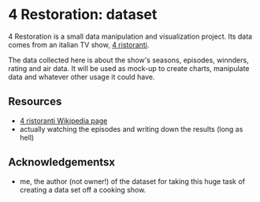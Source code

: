 
# 4 Restoration: dataset

4 Restoration is a small data manipulation and visualization project. Its data comes from an italian TV show, [4 ristoranti](https://programmi.sky.it/alessandro-borghese-4-ristoranti).

The data collected here is about the show's seasons, episodes, winnders, rating and air data. It will be used as mock-up to create charts, manipulate data and whatever other usage it could have.


## Resources

- [4 ristoranti Wikipedia page](https://it.wikipedia.org/wiki/Alessandro_Borghese_-_4_ristoranti)
- actually watching the episodes and writing down the results (long as hell)

    
## Acknowledgementsx

 - me, the author (not owner!) of the dataset for taking this huge task of creating a data set off a cooking show.

